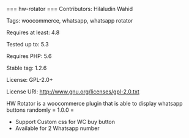 === hw-rotator ===
Contributors: Hilaludin Wahid

Tags: woocommerce, whatsapp, whatsapp rotator

Requires at least: 4.8

Tested up to: 5.3

Requires PHP: 5.6

Stable tag: 1.2.6

License: GPL-2.0+

License URI: http://www.gnu.org/licenses/gpl-2.0.txt


HW Rotator is a woocommerce plugin that is able to display whatsapp buttons randomly
= 1.0.0 =
* Support Custom css for WC buy button
* Available for 2 Whatsapp number
